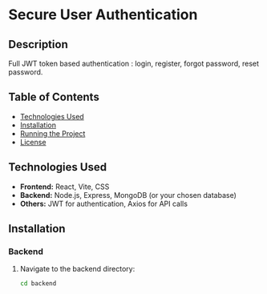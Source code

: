 # Secure User Authentication

## Description
Full JWT token based authentication : login, register, forgot password, reset password.

## Table of Contents
- [Technologies Used](#technologies-used)
- [Installation](#installation)
- [Running the Project](#running-the-project)
- [License](#license)

## Technologies Used
- **Frontend:** React, Vite, CSS
- **Backend:** Node.js, Express, MongoDB (or your chosen database)
- **Others:** JWT for authentication, Axios for API calls

## Installation

### Backend

1. Navigate to the backend directory:
   ```bash
   cd backend
